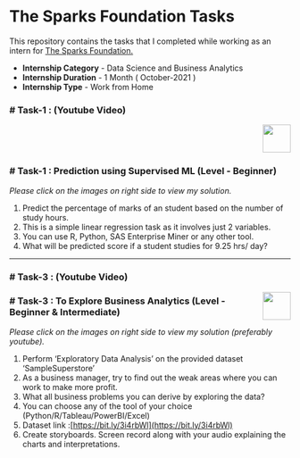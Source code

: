 
#  The Sparks Foundation Tasks


This repository contains the tasks that I completed while working as an intern for [The Sparks Foundation.](https://www.thesparksfoundationsingapore.org/)
- **Internship Category** - Data Science and Business Analytics
- **Internship Duration** - 1 Month ( October-2021 )
- **Internship Type** - Work from Home



### # Task-1 : (Youtube Video)
<a href="https://youtu.be/eCg5n1EXe5E?si=jFFEq2htxubWb7pp">
  <img src="https://cdn4.iconfinder.com/data/icons/social-media-and-logos-11/32/Logo_Youtube-512.png" width="50" height="50" style="display:block; margin-left:auto; margin-right:0;">
</a>

### # Task-1 : Prediction using Supervised ML (Level - Beginner)
_Please click on the images on right side to view my solution._

1. Predict the percentage of marks of an student based on the number of study hours.
2. This is a simple linear regression task as it involves just 2 variables.
3. You can use R, Python, SAS Enterprise Miner or any other tool.
4. What will be predicted score if a student studies for 9.25 hrs/ day?

---





### # Task-3 : (Youtube Video)
<a href="https://youtu.be/hs26hyob1i8?si=AJv0DQlUHDUTz9aY">
  <img src="https://cdn4.iconfinder.com/data/icons/social-media-and-logos-11/32/Logo_Youtube-512.png" width="50" height="50" style="float:right; margin-left:10px;">
</a>

### # Task-3 : To Explore Business Analytics (Level - Beginner & Intermediate)
_Please click on the images on right side to view my solution (preferably youtube)._

1. Perform ‘Exploratory Data Analysis’ on the provided dataset ‘SampleSuperstore’
2. As a business manager, try to find out the weak areas where you can work to make more profit.
3. What all business problems you can derive by exploring the data?
4. You can choose any of the tool of your choice (Python/R/Tableau/PowerBI/Excel)
5. Dataset link :[https://bit.ly/3i4rbWl](https://bit.ly/3i4rbWl)
6. Create storyboards. Screen record along with your audio explaining the charts and interpretations.











